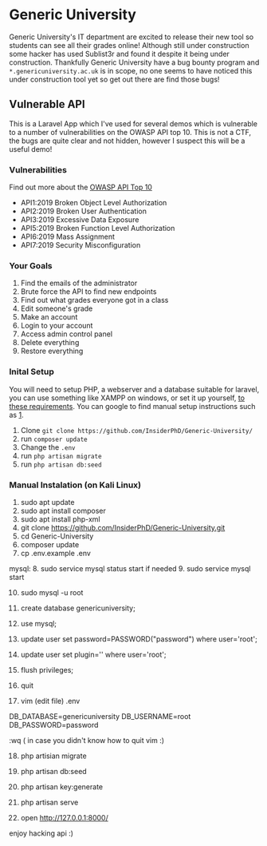 # Generic University
 Generic University's IT department are excited to release their new tool so students can see all their grades online! Although still under construction some hacker has used Sublist3r and found it despite it being under construction. Thankfully Generic University have a bug bounty program and `*.genericuniversity.ac.uk` is in scope, no one seems to have noticed this under construction tool yet so get out there are find those bugs!

## Vulnerable API
This is a Laravel App which I've used for several demos which is vulnerable to a number of vulnerabilities on the OWASP API top 10. This is not a CTF, the bugs are quite clear and not hidden, however I suspect this will be a useful demo!

### Vulnerabilities
Find out more about the [OWASP API Top 10](https://owasp.org/www-project-api-security/)
- API1:2019 Broken Object Level Authorization
- API2:2019 Broken User Authentication
- API3:2019 Excessive Data Exposure
- API5:2019 Broken Function Level Authorization
- API6:2019 Mass Assignment
- API7:2019 Security Misconfiguration

### Your Goals
1) Find the emails of the administrator
2) Brute force the API to find new endpoints
3) Find out what grades everyone got in a class
4) Edit someone's grade
5) Make an account
6) Login to your account
7) Access admin control panel
8) Delete everything
9) Restore everything

### Inital Setup
You will need to setup PHP, a webserver and a database suitable for laravel, you can use something like XAMPP on windows, or set it up yourself, [to these requirements](https://laravel.com/docs/7.x/installation#server-requirements). You can google to find manual setup instructions such as [1](https://websiteforstudents.com/install-laravel-php-framework-on-ubuntu-16-04-17-10-18-04-with-apache2-and-php-7-2-support/).

1. Clone `git clone https://github.com/InsiderPhD/Generic-University/`
2. run `composer update`
4. Change the `.env`
5. run `php artisan migrate`
6. run `php artisan db:seed`

### Manual Instalation (on Kali Linux)

1. sudo apt update
2. sudo apt install composer
3. sudo apt install php-xml
4. git clone https://github.com/InsiderPhD/Generic-University.git
5. cd Generic-University
6. composer update
7. cp .env.example .env

mysql:
8. sudo service mysql status
start if needed
9. sudo service mysql start

10. sudo mysql -u root
11. create database genericuniversity;
12. use mysql;
13. update user set password=PASSWORD("password") where user='root';
14. update user set plugin='' where user='root';
15. flush privileges;
16. quit

17. vim (edit file) .env

DB_DATABASE=genericuniversity
DB_USERNAME=root
DB_PASSWORD=password

:wq ( in case you didn't know how to quit vim :)

18. php artisian migrate
19. php artisan db:seed
20. php artisan key:generate
21. php artisan serve

22. open http://127.0.0.1:8000/

enjoy hacking api :)

